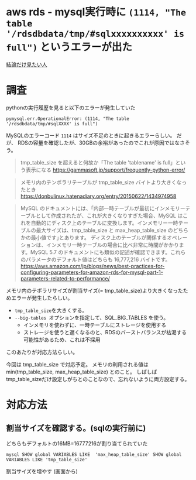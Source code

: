# aws rds - mysql実行時に `(1114, "The table '/rdsdbdata/tmp/#sqlxxxxxxxxxx' is full")` というエラーが出た

[結論だけ見たい人](#対応方法)

# 調査

pythonの実行履歴を見ると以下のエラーが発生していた
```log
pymysql.err.OperationalError: (1114, "The table '/rdsdbdata/tmp/#sqlXXXX' is full")
```

MySQLのエラーコード `1114` はサイズ不足のときに起きるエラーらしい。
だが、 RDSの容量を確認したが、30GBの余裕があったのでこれが原因ではなさそう。

> tmp_table_size を超えると何故か「The table 'tablename' is full」という表示になる
https://gammasoft.jp/support/frequently-python-error/

> メモリ内のテンポラリテーブルが tmp_table_size バイトより大きくなったとき
https://donbulinux.hatenadiary.org/entry/20150622/1434974958

> MySQL のドキュメントには、｢内部一時テーブルが最初にインメモリーテーブルとして作成されたが、これが大きくなりすぎた場合、MySQL はこれを自動的にディスク上のテーブルに変換します。インメモリー一時テーブルの最大サイズは、tmp_table_size と max_heap_table_size のどちらかの最小値です｣とあります。 ディスク上のテーブルが関係するオペレーションは、インメモリ一時テーブルの場合に比べ非常に時間がかかります。MySQL 5.7 のドキュメントにも類似の記述が確認できます。これらのパラメータのデフォルト値はどちらも 16,777,216 バイトです。
https://aws.amazon.com/jp/blogs/news/best-practices-for-configuring-parameters-for-amazon-rds-for-mysql-part-1-parameters-related-to-performance/

メモリ内のテポラリサイズが割当サイズ(= tmp_table_size)より大きくなったためエラーが発生したらしい。

* `tmp_table_size`を大きくする。
* `--big-tables `オプションを指定して、SQL_BIG_TABLES を使う。
  * インメモリを使わずに、一時テーブルにストレージを使用する
  * ストレージを使うと遅くなるのと、RDSのバーストバランスが枯渇する可能性があるため、これは不採用

このあたりが対応方法らしい。

今回は tmp_table_size で対応予定。
メモリの利用される値は min(tmp_table_size, max_heap_table_size) とのこと。
しばしばtmp_table_sizeだけ設定しがちとのことなので、忘れないように両方設定する。


# 対応方法

## 割当サイズを確認する。(sqlの実行前に) 




どちらもデフォルトの16MB=16777216が割り当てられていた

``mysql
SHOW global VARIABLES LIKE  'max_heap_table_size'
SHOW global VARIABLES LIKE 'tmp_table_size'
``

割当サイズを増やす
(画面から)

